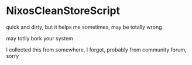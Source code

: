 # NixosCleanStoreScript
quick and dirty, but it helps me sometimes, may be totally wrong

may totlly bork your system

I collected this from somewhere, I forgot, probably from community forum, sorry

